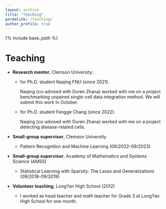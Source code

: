 ```yaml
---
layout: archive
title: "Teaching"
permalink: /teaching/
author_profile: true
---
```


{% include base_path %}

<!-- 下面是静态的 Markdown 列表 -->
# Teaching

- **Research mentor**, Clemson University:

  - for Ph.D. student Naqing FNU (since 2021).

    Naqing (co-advised with Duren Zhana) worked with me on a project benchmarking unpaired single-cell data integration method. We will submit this work in October.

  - for Ph.D. student Fengge Chang (since 2022).

     Naqing (co-advised with Duren Zhana) worked with me on a project detecting disease-related cells. 

- **Small-group supervisor**, Clemson University

  -  Pattern Recognition and Machine Learning (09/2022-09/2023)

- **Small-group supervisor**, Academy of Mathematics and Systems Science (AMSS)

  - Statistical Learning with Sparsity: The Lasso and Generalizations (09/2018-09/2019)

- **Volunteer teaching**, LongYan High School (2012)

  - I worked as head teacher and math teacher for Grade 3 at LongYan High School for one month.
